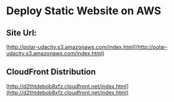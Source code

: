 # Deploy Static Website on AWS

## Site Url:
[http://polar-udacity.s3.amazonaws.com/index.html](http://polar-udacity.s3.amazonaws.com/index.html)

## CloudFront Distribution
[http://d2thtdebob8xfz.cloudfront.net/index.html](http://d2thtdebob8xfz.cloudfront.net/index.html)
